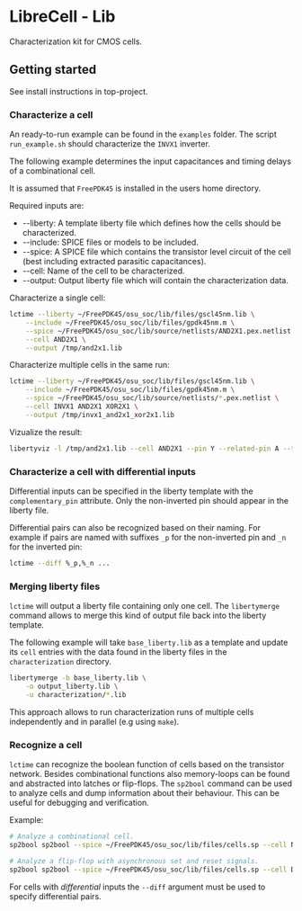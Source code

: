 # LibreCell - Lib
Characterization kit for CMOS cells.

## Getting started

See install instructions in top-project.

### Characterize a cell

An ready-to-run example can be found in the `examples` folder.
The script `run_example.sh` should characterize the `INVX1` inverter.

The following example determines the input capacitances and timing delays of a combinational cell.

It is assumed that `FreePDK45` is installed in the users home directory.

Required inputs are:
* --liberty: A template liberty file which defines how the cells should be characterized.
* --include: SPICE files or models to be included.
* --spice: A SPICE file which contains the transistor level circuit of the cell (best including extracted parasitic capacitances).
* --cell: Name of the cell to be characterized.
* --output: Output liberty file which will contain the characterization data.

Characterize a single cell:
```sh
lctime --liberty ~/FreePDK45/osu_soc/lib/files/gscl45nm.lib \
	--include ~/FreePDK45/osu_soc/lib/files/gpdk45nm.m \
	--spice ~/FreePDK45/osu_soc/lib/source/netlists/AND2X1.pex.netlist \
	--cell AND2X1 \
	--output /tmp/and2x1.lib
```

Characterize multiple cells in the same run:
```sh
lctime --liberty ~/FreePDK45/osu_soc/lib/files/gscl45nm.lib \
	--include ~/FreePDK45/osu_soc/lib/files/gpdk45nm.m \
	--spice ~/FreePDK45/osu_soc/lib/source/netlists/*.pex.netlist \
	--cell INVX1 AND2X1 XOR2X1 \
	--output /tmp/invx1_and2x1_xor2x1.lib
```


Vizualize the result:
```sh
libertyviz -l /tmp/and2x1.lib --cell AND2X1 --pin Y --related-pin A --table cell_rise
```

### Characterize a cell with differential inputs

Differential inputs can be specified in the liberty template with the `complementary_pin` attribute.
Only the non-inverted pin should appear in the liberty file.

Differential pairs can also be recognized based on their naming. For example if pairs are named with suffixes `_p` for
the non-inverted pin and `_n` for the inverted pin:

```sh
lctime --diff %_p,%_n ...
```

### Merging liberty files
`lctime` will output a liberty file containing only one cell. The `libertymerge` command allows to merge this kind of
output file back into the liberty template.

The following example will take `base_liberty.lib` as a template and update its `cell` entries with the data found in
the liberty files in the `characterization` directory.
```sh
libertymerge -b base_liberty.lib \
    -o output_liberty.lib \
    -u characterization/*.lib
```
This approach allows to run characterization runs of multiple cells independently and in parallel (e.g using `make`).

### Recognize a cell
`lctime` can recognize the boolean function of cells based on the transistor network. Besides combinational functions
also memory-loops can be found and abstracted into latches or flip-flops.
The `sp2bool` command can be used to analyze cells and dump information about their behaviour. This can be useful for debugging and verification.

Example:
```sh
# Analyze a combinational cell. 
sp2bool sp2bool --spice ~/FreePDK45/osu_soc/lib/files/cells.sp --cell NAND2X1

# Analyze a flip-flop with asynchronous set and reset signals.
sp2bool sp2bool --spice ~/FreePDK45/osu_soc/lib/files/cells.sp --cell DFFSR
```

For cells with *differential* inputs the `--diff` argument must be used to specify differential pairs.
